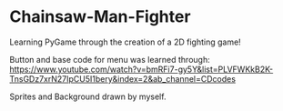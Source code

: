 # Chainsaw-Man-Fighter

Learning PyGame through the creation of a 2D fighting game!

Button and base code for menu was learned through: https://www.youtube.com/watch?v=bmRFi7-gy5Y&list=PLVFWKkB2K-TnsGDz7xrN27IpCU5I1bery&index=2&ab_channel=CDcodes

Sprites and Background drawn by myself.

